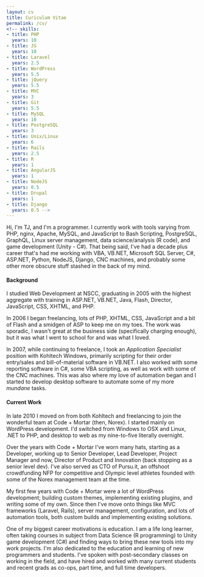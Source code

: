 ```yaml
---
layout: cv
title: Curiculum Vitae
permalink: /cv/
<!-- skills:
- title: PHP
  years: 10
- title: JS
  years: 10
- title: Laravel
  years: 2.5
- title: WordPress
  years: 5.5
- title: jQuery
  years: 5.5
- title: MVC
  years: 3
- title: Git
  years: 5.5
- title: MySQL
  years: 10
- title: PostgreSQL
  years: 3
- title: Unix/Linux
  years: 6
- title: Rails
  years: 2.5
- title: R
  years: 1
- title: AngularJS
  years: 1
- title: NodeJS
  years: 0.5
- title: Drupal
  years: 1
- title: Django
  years: 0.5 -->
---
```


Hi, I'm TJ, and I'm a programmer. I currently work with tools varying from PHP,
nginx, Apache, MySQL, and JavaScript to Bash Scripting, PostgreSQL, GraphQL,
Linux server management, data science/analysis (R code), and game development
(Unity - C#). That being said, I've had a decade plus career that's had me
working with VBA, VB.NET, Microsoft SQL Server, C#, ASP.NET, Python, NodeJS,
Django, CNC machines, and probably some other more obscure stuff stashed in the
back of my mind.

#### Background
I studied Web Development at NSCC, graduating in 2005 with the highest
aggregate with training in ASP.NET, VB.NET, Java, Flash, Director, JavaScript,
CSS, XHTML, and PHP.

In 2006 I began freelancing, lots of PHP, XHTML, CSS, JavaScript and a bit of
Flash and a smidgen of ASP to keep me on my toes. The work was sporadic,
I wasn't great at the business side (specifically charging enough), but it was
what I went to school for and was what I loved.

In 2007, while continuing to freelance, I took an *Application Specialist*
position with Kohltech Windows, primarily scripting for their order entry/sales
and bill-of-material software in VB.NET. I also worked with some reporting
software in C#, some VBA scripting, as well as work with some of the CNC
machines. This was also where my love of automation began and I started to
develop desktop software to automate some of my more *mundane* tasks.

#### Current Work
In late 2010 I moved on from both Kohltech and freelancing to join the wonderful
team at Code + Mortar (then, Norex). I started mainly on WordPress development.
I'd switched from Windows to OSX and Linux, .NET to PHP, and desktop to web as
my nine-to-five literally overnight.

Over the years with Code + Mortar I've worn many hats, starting as a Developer,
working up to Senior Developer, Lead Developer, Project Manager and now,
Director of Product and Innovation (back stopping as a senior level dev). I've
also served as CTO of Pursu.it, an offshoot crowdfunding NFP for competitive
and Olympic level athletes founded with some of the Norex management team at the
time.

My first few years with Code + Mortar were a lot of WordPress development;
building custom themes, implementing existing plugins, and writing some of my
own. Since then I've move onto things like MVC frameworks (Laravel, Rails),
server management, configuration, and lots of automation tools, both custom
builds and implementing existing solutions.

One of my biggest career motivations is education. I am a life long learner,
often taking courses in subject from Data Science (R programming) to Unity game
development (C#) and finding ways to bring these new tools into my work
projects. I'm also dedicated to the education and learning of new programmers
and students. I've spoken with post-secondary classes on working in the field,
and have hired and worked with many current students and recent grads as co-ops,
part time, and full time developers.
